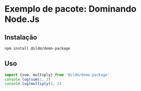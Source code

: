 # Exemplo de pacote:  Dominando Node.Js

## Instalação

```bash
npm install @ildm/demo-package
```

## Uso

```js
import {sum, multiply} from '@ildm/demo-package'
console.log(sum(1, 2)
console.log(multiply(5, 2)
```